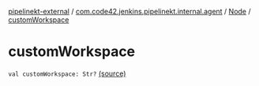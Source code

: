 [pipelinekt-external](../../index.md) / [com.code42.jenkins.pipelinekt.internal.agent](../index.md) / [Node](index.md) / [customWorkspace](./custom-workspace.md)

# customWorkspace

`val customWorkspace: Str?` [(source)](https://github.com/code42/pipelinekt/tree/master/internal/src/main/kotlin/com/code42/jenkins/pipelinekt/internal/agent/Node.kt#L7)